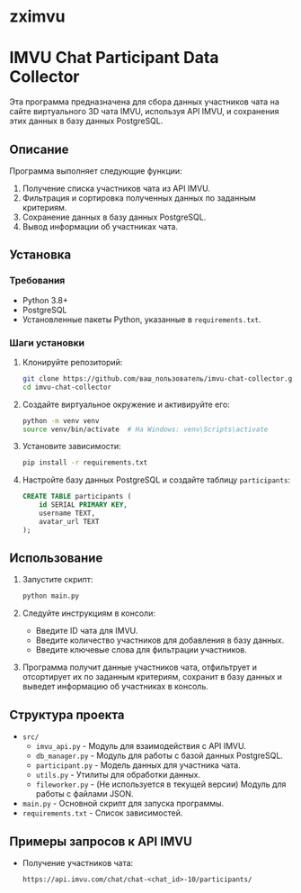 # zximvu
# IMVU Chat Participant Data Collector

Эта программа предназначена для сбора данных участников чата на сайте виртуального 3D чата IMVU, используя API IMVU, и сохранения этих данных в базу данных PostgreSQL.

## Описание

Программа выполняет следующие функции:
1. Получение списка участников чата из API IMVU.
2. Фильтрация и сортировка полученных данных по заданным критериям.
3. Сохранение данных в базу данных PostgreSQL.
4. Вывод информации об участниках чата.

## Установка

### Требования

- Python 3.8+
- PostgreSQL
- Установленные пакеты Python, указанные в `requirements.txt`.

### Шаги установки

1. Клонируйте репозиторий:
    ```bash
    git clone https://github.com/ваш_пользователь/imvu-chat-collector.git
    cd imvu-chat-collector
    ```

2. Создайте виртуальное окружение и активируйте его:
    ```bash
    python -m venv venv
    source venv/bin/activate  # На Windows: venv\Scripts\activate
    ```

3. Установите зависимости:
    ```bash
    pip install -r requirements.txt
    ```

4. Настройте базу данных PostgreSQL и создайте таблицу `participants`:
    ```sql
    CREATE TABLE participants (
        id SERIAL PRIMARY KEY,
        username TEXT,
        avatar_url TEXT
    );
    ```

## Использование

1. Запустите скрипт:
    ```bash
    python main.py
    ```

2. Следуйте инструкциям в консоли:
    - Введите ID чата для IMVU.
    - Введите количество участников для добавления в базу данных.
    - Введите ключевые слова для фильтрации участников.
    
3. Программа получит данные участников чата, отфильтрует и отсортирует их по заданным критериям, сохранит в базу данных и выведет информацию об участниках в консоль.

## Структура проекта

- `src/`
  - `imvu_api.py` - Модуль для взаимодействия с API IMVU.
  - `db_manager.py` - Модуль для работы с базой данных PostgreSQL.
  - `participant.py` - Модель данных для участника чата.
  - `utils.py` - Утилиты для обработки данных.
  - `fileworker.py` - (Не используется в текущей версии) Модуль для работы с файлами JSON.
- `main.py` - Основной скрипт для запуска программы.
- `requirements.txt` - Список зависимостей.

## Примеры запросов к API IMVU

- Получение участников чата:
  ```http
  https://api.imvu.com/chat/chat-<chat_id>-10/participants/
